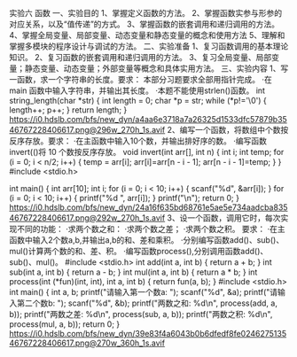 实验六 函数 
一、实验目的 
1、掌握定义函数的方法。 
2、掌握函数实参与形参的对应关系，以及“值传递”的方式。 
3、掌握函数的嵌套调用和递归调用的方法。 
4、掌握全局变量、局部变量、动态变量和静态变量的概念和使用方法 
5、理解和掌握多模块的程序设计与调试的方法。 
二、实验准备 
1、复习函数调用的基本理论知识。 
2、复习函数的嵌套调用和递归调用的方法。 
3、复习全局变量、局部变量；静态变量、动态变量；外部变量等概念和具体实用方法。 
三、实验内容 
1、写一函数，求一个字符串的长度。要求： 
本部分习题要求全部用指针完成。 
·在main 函数中输入字符串，并输出其长度。 
·本题不能使用strlen()函数。 
int string_length(char *str) {
    int length = 0;
    char *p = str;
    while (*p!='\0') {
        length++;
        p++;
    }
    return length;
}
https://i0.hdslb.com/bfs/new_dyn/a4aa6e3718a7a26325d1533dfc57879b3546767228406617.png@296w_270h_1s.avif
2、编写一个函数，将数组中个数按反序存放。要求： 
·在主函数中输入10个数，并输出排好序的数。 
·编写函数invert(()将 10 个数按反序存放。 
void invert(int arr[], int n) {
    int i;
    int temp;
    for (i = 0; i < n/2; i++) {
        temp = arr[i];
        arr[i]=arr[n - i - 1];
        arr[n - i - 1]=temp;
    }
}
#include <stdio.h>

int main() {
    int arr[10];
    int i;
    for (i = 0; i < 10; i++) {
        scanf("%d", &arr[i]);
    }
        for (i = 0; i < 10; i++) {
        printf("%d ", arr[i]);
    }
    printf("\n");
    return 0;
}
https://i0.hdslb.com/bfs/new_dyn/24a16f635bd68761e5ae5e734aadcba83546767228406617.png@292w_270h_1s.avif
3、设一个函数，调用它时，每次实现不同的功能： 
·求两个数之和： 
·求两个数之差； 
·求两个数之积。 
要求： 
·在主函数中输入2个数a,b,并输出a,b的和、差和乘积。 
·分别编写函数add()、sub()、mul()计算两个数的和、差、积。 
·编写函数process(),分别调用函数add()、sub()、mul()。
#include <stdio.h>
int add(int a, int b) {
    return a + b;
}
int sub(int a, int b) {
    return a - b;
}
int mul(int a, int b) {
    return a * b;
}
int process(int (*fun)(int, int), int a, int b) {
    return fun(a, b);
}
#include <stdio.h>
int main() {
    int a, b;
    printf("请输入第一个数a: ");
    scanf("%d", &a);
    printf("请输入第二个数b: ");
    scanf("%d", &b);
    printf("两数之和: %d\n", process(add, a, b));
    printf("两数之差: %d\n", process(sub, a, b));
    printf("两数之积: %d\n", process(mul, a, b));
    return 0;
}
https://i0.hdslb.com/bfs/new_dyn/39e83f4a6043b0b6dfedf8fe024627513546767228406617.png@270w_360h_1s.avif
